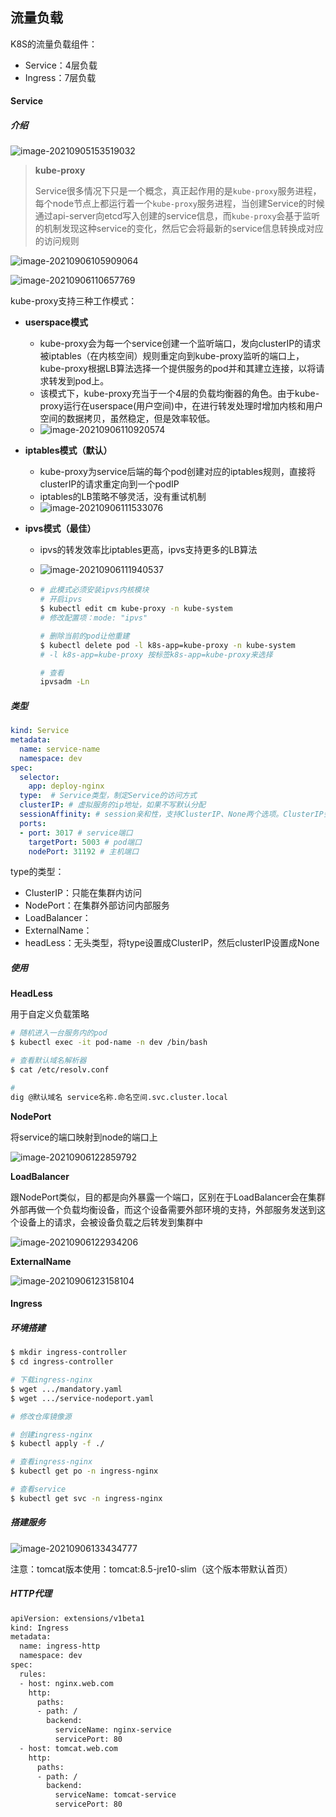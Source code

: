 

## 流量负载

K8S的流量负载组件：

- Service：4层负载
- Ingress：7层负载

#### Service

##### 介绍

![image-20210905153519032](assets/image-20210905153519032.png)

> **kube-proxy**
>
> ​    Service很多情况下只是一个概念，真正起作用的是`kube-proxy`服务进程，每个node节点上都运行着一个`kube-proxy`服务进程，当创建Service的时候通过api-server向etcd写入创建的service信息，而`kube-proxy`会基于监听的机制发现这种service的变化，然后它会将最新的service信息转换成对应的访问规则

![image-20210906105909064](assets/image-20210906105909064.png)

![image-20210906110657769](assets/image-20210906110657769.png)

kube-proxy支持三种工作模式：

- **userspace模式**

  - kube-proxy会为每一个service创建一个监听端口，发向clusterIP的请求被iptables（在内核空间）规则重定向到kube-proxy监听的端口上，kube-proxy根据LB算法选择一个提供服务的pod并和其建立连接，以将请求转发到pod上。
  - 该模式下，kube-proxy充当于一个4层的负载均衡器的角色。由于kube-proxy运行在userspace(用户空间)中，在进行转发处理时增加内核和用户空间的数据拷贝，虽然稳定，但是效率较低。
  - ![image-20210906110920574](assets/image-20210906110920574.png)

- **iptables模式（默认）**

  - kube-proxy为service后端的每个pod创建对应的iptables规则，直接将clusterIP的请求重定向到一个podIP
  - iptables的LB策略不够灵活，没有重试机制
  - ![image-20210906111533076](assets/image-20210906111533076.png)

- **ipvs模式（最佳）**

  - ipvs的转发效率比iptables更高，ipvs支持更多的LB算法

  - ![image-20210906111940537](assets/image-20210906111940537.png)

  - ```sh
    # 此模式必须安装ipvs内核模块
    # 开启ipvs
    $ kubectl edit cm kube-proxy -n kube-system
    # 修改配置项：mode: "ipvs"
    
    # 删除当前的pod让他重建
    $ kubectl delete pod -l k8s-app=kube-proxy -n kube-system
    # -l k8s-app=kube-proxy 按标签k8s-app=kube-proxy来选择
    
    # 查看
    ipvsadm -Ln
    ```



##### 类型

```yaml
kind: Service
metadata:
  name: service-name
  namespace: dev
spec:
  selector:
    app: deploy-nginx
  type:  # Service类型，制定Service的访问方式
  clusterIP: # 虚拟服务的ip地址，如果不写默认分配
  sessionAffinity: # session亲和性，支持ClusterIP、None两个选项。ClusterIP会让同一个ip访问固定的pod
  ports:
  - port: 3017 # service端口
    targetPort: 5003 # pod端口
    nodePort: 31192 # 主机端口
```

type的类型：

- ClusterIP：只能在集群内访问
- NodePort：在集群外部访问内部服务
- LoadBalancer：
- ExternalName：
- headLess：无头类型，将type设置成ClusterIP，然后clusterIP设置成None

##### 使用

**HeadLess**

用于自定义负载策略

```sh
# 随机进入一台服务内的pod
$ kubectl exec -it pod-name -n dev /bin/bash

# 查看默认域名解析器
$ cat /etc/resolv.conf

# 
dig @默认域名 service名称.命名空间.svc.cluster.local
```

**NodePort**

将service的端口映射到node的端口上

![image-20210906122859792](assets/image-20210906122859792.png)

**LoadBalancer**

跟NodePort类似，目的都是向外暴露一个端口，区别在于LoadBalancer会在集群外部再做一个负载均衡设备，而这个设备需要外部环境的支持，外部服务发送到这个设备上的请求，会被设备负载之后转发到集群中

![image-20210906122934206](assets/image-20210906122934206.png)

**ExternalName**

![image-20210906123158104](assets/image-20210906123158104.png)

#### Ingress

##### 环境搭建

```sh
$ mkdir ingress-controller
$ cd ingress-controller

# 下载ingress-nginx
$ wget .../mandatory.yaml
$ wget .../service-nodeport.yaml

# 修改仓库镜像源

# 创建ingress-nginx
$ kubectl apply -f ./

# 查看ingress-nginx
$ kubectl get po -n ingress-nginx

# 查看service
$ kubectl get svc -n ingress-nginx
```

##### 搭建服务

![image-20210906133434777](assets/image-20210906133434777.png)

注意：tomcat版本使用：tomcat:8.5-jre10-slim（这个版本带默认首页）

##### HTTP代理 

```sh
apiVersion: extensions/v1beta1
kind: Ingress
metadata:
  name: ingress-http
  namespace: dev
spec:
  rules:
  - host: nginx.web.com
    http:
      paths:
      - path: /
        backend: 
          serviceName: nginx-service
          servicePort: 80
  - host: tomcat.web.com
    http:										
      paths:
      - path: /
        backend:
          serviceName: tomcat-service
          servicePort: 80
```

## 